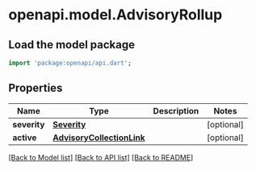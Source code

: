 # openapi.model.AdvisoryRollup

## Load the model package
```dart
import 'package:openapi/api.dart';
```

## Properties
Name | Type | Description | Notes
------------ | ------------- | ------------- | -------------
**severity** | [**Severity**](Severity.md) |  | [optional] 
**active** | [**AdvisoryCollectionLink**](AdvisoryCollectionLink.md) |  | [optional] 

[[Back to Model list]](../README.md#documentation-for-models) [[Back to API list]](../README.md#documentation-for-api-endpoints) [[Back to README]](../README.md)


